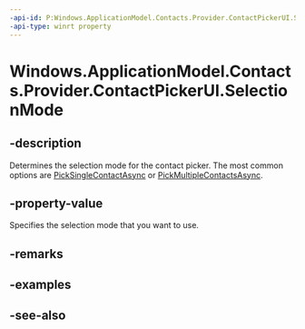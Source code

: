 ----api-id: P:Windows.ApplicationModel.Contacts.Provider.ContactPickerUI.SelectionMode
-api-type: winrt property
---<!-- Property syntaxpublic Windows.ApplicationModel.Contacts.ContactSelectionMode SelectionMode { get; }--># Windows.ApplicationModel.Contacts.Provider.ContactPickerUI.SelectionMode## -descriptionDetermines the selection mode for the contact picker. The most common options are [PickSingleContactAsync](../windows.applicationmodel.contacts/contactpicker_picksinglecontactasync.md) or [PickMultipleContactsAsync](../windows.applicationmodel.contacts/contactpicker_pickmultiplecontactsasync.md).## -property-valueSpecifies the selection mode that you want to use.## -remarks## -examples## -see-also